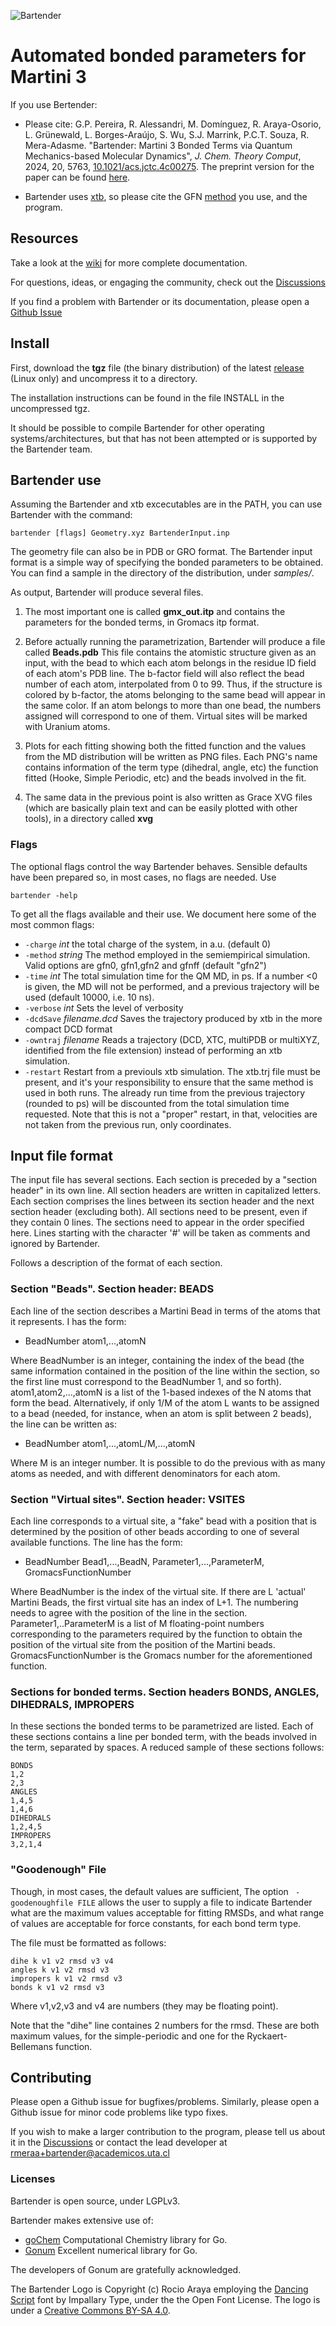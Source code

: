![Bartender](graphics/logofinal_trazo_33.png)

# Automated bonded parameters for Martini 3

If you use Bertender:

* Please cite: G.P. Pereira, R. Alessandri, M. Domínguez, R. Araya-Osorio, L. Grünewald,
  L. Borges-Araújo, S. Wu, S.J. Marrink, P.C.T. Souza, R. Mera-Adasme.
  "Bartender: Martini 3 Bonded Terms via Quantum Mechanics-based Molecular Dynamics",
  *J. Chem. Theory Comput*, 2024, 20, 5763, [10.1021/acs.jctc.4c00275](https://pubs.acs.org/doi/10.1021/acs.jctc.4c00275).
  The preprint version for the paper can be found [here](https://doi.org/10.26434/chemrxiv-2024-62kh1).

* Bartender uses [xtb](https://github.com/grimme-lab/xtb), so please cite the GFN [method](https://xtb-docs.readthedocs.io/en/latest/xtbrelatedrefs.html#methods) you use, and the program.

## Resources

Take a look at the [wiki](https://github.com/Martini-Force-Field-Initiative/Bartender/wiki) for
more complete documentation.

For questions, ideas, or engaging the community,
check out the [Discussions](https://github.com/Martini-Force-Field-Initiative/Bartender/discussions)

If you find a problem with Bartender or its documentation, please open a [Github Issue](https://github.com/Martini-Force-Field-Initiative/Bartender/issues)

## Install 

First, download the **tgz** file (the binary distribution)
of the latest [release](https://github.com/Martini-Force-Field-Initiative/Bartender/releases)
(Linux only) and uncompress it to a directory.

The installation instructions can be found in the file
INSTALL in the uncompressed tgz.

It should be possible to compile Bartender 
for other operating systems/architectures, but that 
has not been attempted or is supported by the Bartender team.


## Bartender use

Assuming the Bartender and xtb excecutables are in the PATH, you
can use Bartender with the command:

```
bartender [flags] Geometry.xyz BartenderInput.inp
```

The geometry file can also be in PDB or GRO format. The Bartender input format
is a simple way of specifying the bonded parameters to be obtained. You can find a
sample in the directory of the distribution, under _samples/_.

As output, Bartender will produce several files.

1. The most important one is called **gmx_out.itp** and contains the parameters for
the bonded terms, in Gromacs itp format.

1. Before actually running the parametrization, Bartender will produce a file called **Beads.pdb**
This file contains the atomistic structure given as an input, with the bead to which each atom belongs
in the residue ID field of each atom's PDB line. The b-factor field will also reflect the bead number of
each atom, interpolated from 0 to 99. Thus, if the structure is colored by b-factor, the atoms belonging to
the same bead will appear in the same color. If an atom belongs to more than one bead, the numbers assigned
will correspond to one of them. Virtual sites will be marked with Uranium atoms.

1. Plots for each fitting showing both the fitted function and the values from the MD distribution will be written
as PNG files. Each PNG's name contains information of the term type (dihedral, angle, etc) the function fitted (Hooke, Simple Periodic, etc) and the beads involved in the fit.

1. The same data in the previous point is also written as Grace XVG files (which are basically plain text and can be easily plotted with other tools), in a directory called **xvg**

### Flags

The optional flags control the way Bartender behaves. Sensible defaults have been prepared so, in
most cases, no flags are needed. Use

```
bartender -help
```

To get all the flags available and their use. We document here some of the most common flags:

*  `-charge` _int_ the total charge of the system, in a.u. (default 0)
*  `-method` _string_ The method employed in the semiempirical simulation. Valid options are gfn0, gfn1,gfn2 and gfnff (default "gfn2")
*  `-time` _int_ The total simulation time for the QM MD, in ps. If a number <0 is given, the MD will not be performed, and a previous trajectory will be used (default 10000, i.e. 10 ns).
*  `-verbose` _int_  Sets the level of verbosity
*  `-dcdSave` _filename.dcd_ Saves the trajectory produced by xtb in the more compact DCD format
*  `-owntraj` _filename_ Reads a trajectory (DCD, XTC, multiPDB or multiXYZ, identified from the file extension) instead of performing an xtb simulation.
*  `-restart` Restart from a previouls xtb simulation. The xtb.trj file must be present, and it's your responsibility to ensure that the same method is used in both runs. The already run time from the previous trajectory (rounded to ps) will be discounted from the total simulation time requested. Note that this is not a "proper" restart, in that, velocities are not taken from the previous run, only coordinates.


## Input file format

The input file has several sections. Each section is preceded by a "section header" in its own line. All section headers are written in capitalized letters. Each section comprises the lines between its section header and the next section header (excluding both). All sections need to be present, even if they contain 0 lines. The sections need to appear in the order specified here. 
Lines starting with the character '\#' will be taken as comments and ignored by Bartender. 

Follows a description of the format of each section.

### Section "Beads". Section header: BEADS
Each line of the section describes a Martini Bead in terms of the atoms that it represents. I has the form:

* BeadNumber atom1,...,atomN 

Where BeadNumber is an integer, containing the index of the bead (the same information contained in the position of the line within the section, so the first line must correspond to the BeadNumber 1, and so forth). atom1,atom2,...,atomN is a list of the 1-based indexes of the N atoms that form the bead. Alternatively, if only 1/M of the atom L wants to be assigned to a bead (needed, for instance, when an atom is split between 2 beads), the line can be written as:

* BeadNumber atom1,...,atomL/M,...,atomN 

Where M is an integer number. It is possible to do the previous with as many atoms as needed, and with different denominators for each atom.

### Section "Virtual sites". Section header: VSITES
Each line corresponds to a virtual site, a "fake" bead with a position that is determined by the position of other beads according to one of several available functions. The line has the form:

* BeadNumber  Bead1,...,BeadN, Parameter1,...,ParameterM, GromacsFunctionNumber

Where BeadNumber is the index of the virtual site. If there are L 'actual' Martini Beads, the first virtual site has an index of L+1. The numbering needs to agree with the position of the line in the section. Parameter1,..ParameterM is a list of M floating-point numbers corresponding to the parameters required by the function to obtain the position of the virtual site from the position of the Martini beads. GromacsFunctionNumber is the Gromacs number for the aforementioned function.


### Sections for bonded terms. Section headers BONDS, ANGLES, DIHEDRALS, IMPROPERS

In these sections the bonded terms to be parametrized are listed.
Each of these sections contains a line per bonded term, with the beads involved in the term,
separated by spaces. A reduced sample of these sections follows:

```
BONDS
1,2
2,3
ANGLES
1,4,5 
1,4,6
DIHEDRALS
1,2,4,5
IMPROPERS  
3,2,1,4
```

### "Goodenough" File

Though, in most cases, the default values are sufficient, The option ``` -goodenoughfile FILE``` allows the user to supply a file to indicate Bartender what are the maximum values acceptable for fitting RMSDs, and what range of values are acceptable for force constants, for each bond term type.

The file must be formatted as follows:

```
dihe k v1 v2 rmsd v3 v4
angles k v1 v2 rmsd v3
impropers k v1 v2 rmsd v3
bonds k v1 v2 rmsd v3
```

Where v1,v2,v3 and v4 are numbers (they may be floating point).

Note that the "dihe" line containes 2 numbers for the rmsd. 
These are both maximum values, for the simple-periodic and one for the
Ryckaert-Bellemans function.

## Contributing


Please open a Github issue for bugfixes/problems.
Similarly, please open a Github issue for minor code problems like typo fixes.

If you wish to make a larger contribution to the program, please tell us about it in the [Discussions](https://github.com/Martini-Force-Field-Initiative/Bartender/discussions)
or contact the lead developer at rmeraa+bartender@academicos.uta.cl



### Licenses

Bartender is open source, under LGPLv3.

Bartender makes extensive use of:

* [goChem](www.gochem.org) Computational Chemistry library for Go.
* [Gonum](www.gonum.org) Excellent numerical library for Go.

The developers of Gonum are gratefully acknowledged.

The Bartender Logo is Copyright (c) Rocio Araya employing the [Dancing Script](https://github.com/impallari/DancingScript) font by Impallary Type, under the the Open Font License. The logo is under a [Creative Commons BY-SA 4.0](https://creativecommons.org/licenses/by-sa/4.0/).


